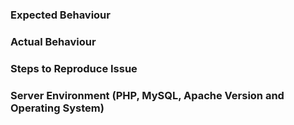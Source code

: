 ### Expected Behaviour

### Actual Behaviour

### Steps to Reproduce Issue

### Server Environment (PHP, MySQL, Apache Version and Operating System)
